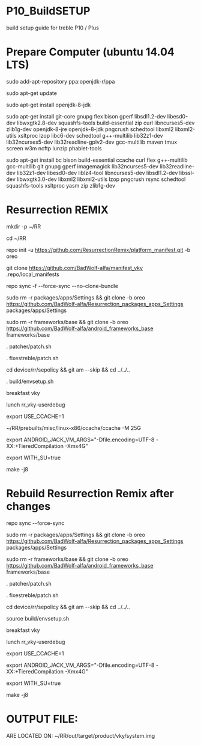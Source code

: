 # P10_BuildSETUP
build setup guide for treble P10 / Plus

# Prepare Computer (ubuntu 14.04 LTS)
sudo add-apt-repository ppa:openjdk-r/ppa

sudo apt-get update

sudo apt-get install openjdk-8-jdk

sudo apt-get install git-core gnupg flex bison gperf libsdl1.2-dev libesd0-dev libwxgtk2.8-dev squashfs-tools build-essential zip curl libncurses5-dev zlib1g-dev openjdk-8-jre openjdk-8-jdk pngcrush schedtool libxml2 libxml2-utils xsltproc lzop libc6-dev schedtool g++-multilib lib32z1-dev lib32ncurses5-dev lib32readline-gplv2-dev gcc-multilib maven tmux screen w3m ncftp lunzip phablet-tools 

sudo apt-get install bc bison build-essential ccache curl flex g++-multilib gcc-multilib git gnupg gperf imagemagick lib32ncurses5-dev lib32readline-dev lib32z1-dev libesd0-dev liblz4-tool libncurses5-dev libsdl1.2-dev libssl-dev libwxgtk3.0-dev libxml2 libxml2-utils lzop pngcrush rsync schedtool squashfs-tools xsltproc yasm zip zlib1g-dev


# Resurrection REMIX

mkdir -p ~/RR

cd ~/RR

repo init -u https://github.com/ResurrectionRemix/platform_manifest.git -b oreo

git clone https://github.com/BadWolf-alfa/manifest_vky .repo/local_manifests

repo sync -f --force-sync --no-clone-bundle

sudo rm -r packages/apps/Settings && git clone -b oreo https://github.com/BadWolf-alfa/Resurrection_packages_apps_Settings packages/apps/Settings

sudo rm -r frameworks/base && git clone -b oreo https://github.com/BadWolf-alfa/android_frameworks_base frameworks/base

. patcher/patch.sh

. fixestreble/patch.sh

cd device/rr/sepolicy && git am --skip && cd ../../..

. build/envsetup.sh

breakfast vky

lunch rr_vky-userdebug

export USE_CCACHE=1

~/RR/prebuilts/misc/linux-x86/ccache/ccache -M 25G

export ANDROID_JACK_VM_ARGS="-Dfile.encoding=UTF-8 -XX:+TieredCompilation -Xmx4G"

export WITH_SU=true

make -j8





# Rebuild Resurrection Remix after changes

repo sync --force-sync

sudo rm -r packages/apps/Settings && git clone -b oreo https://github.com/BadWolf-alfa/Resurrection_packages_apps_Settings packages/apps/Settings

sudo rm -r frameworks/base && git clone -b oreo https://github.com/BadWolf-alfa/android_frameworks_base frameworks/base

. patcher/patch.sh

. fixestreble/patch.sh

cd device/rr/sepolicy && git am --skip && cd ../../..

source build/envsetup.sh

breakfast vky

lunch rr_vky-userdebug

export USE_CCACHE=1

export ANDROID_JACK_VM_ARGS="-Dfile.encoding=UTF-8 -XX:+TieredCompilation -Xmx4G"

export WITH_SU=true

make -j8


# OUTPUT FILE:

ARE LOCATED ON: ~/RR/out/target/product/vky/system.img
